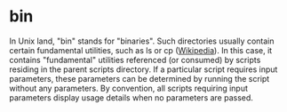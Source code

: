 bin
=====

In Unix land, "bin" stands for "binaries".  Such directories usually contain certain fundamental utilities, such as ls or cp
([Wikipedia](https://en.wikipedia.org/wiki/Unix_filesystem#Conventional_directory_layout)). In this case, it contains
"fundamental" utilities referenced (or consumed) by scripts residing in the parent scripts directory.  If a particular script
requires input parameters, these parameters can be determined by running the script without any parameters.  By convention,
all scripts requiring input parameters display usage details when no parameters are passed.



